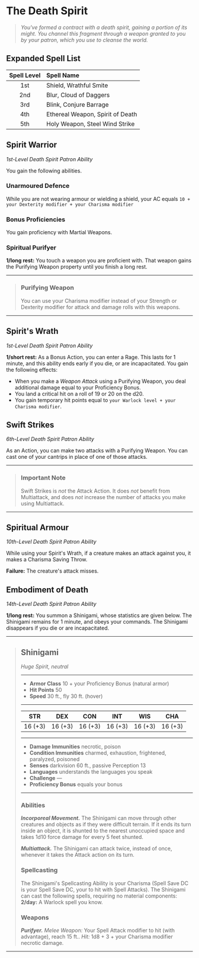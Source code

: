 # The Death Spirit

> *You've formed a contract with a death spirit, gaining a portion of its might. You channel this fragment through a weapon granted to you by your patron, which you use to cleanse the world.*

## Expanded Spell List

| Spell Level | Spell Name                       |
| :---------: | :------------------------------- |
|     1st     | Shield, Wrathful Smite           |
|     2nd     | Blur, Cloud of Daggers           |
|     3rd     | Blink, Conjure Barrage           |
|     4th     | Ethereal Weapon, Spirit of Death |
|     5th     | Holy Weapon, Steel Wind Strike   |

## Spirit Warrior
*1st-Level Death Spirit Patron Ability*

You gain the following abilities.

### Unarmoured Defence

While you are not wearing armour or wielding a shield, your AC equals `10 + your Dexterity modifier + your Charisma modifier`

### Bonus Proficiencies

You gain proficiency with Martial Weapons.

### Spiritual Purifyer

**1/long rest:** You touch a weapon you are proficient with. That weapon gains the Purifying Weapon property until you finish a long rest.

___
> ### Purifying Weapon
> 
> You can use your Charisma modifier instead of your Strength or Dexterity modifier for attack and damage rolls with this weapons.
___

## Spirit's Wrath
*1st-Level Death Spirit Patron Ability*

**1/short rest:** As a Bonus Action, you can enter a Rage. This lasts for 1 minute, and this ability ends early if you die, or are incapacitated. You gain the following effects:
* When you make a *Weapon Attack* using a Purifying Weapon, you deal additional damage equal to your Proficiency Bonus.
* You land a critical hit on a roll of 19 or 20 on the d20.
* You gain temporary hit points equal to `your Warlock level + your Charisma modifier`.

## Swift Strikes
*6th-Level Death Spirit Patron Ability*

As an Action, you can make two attacks with a Purifying Weapon. You can cast one of your cantrips in place of one of those attacks.

___
> ### Important Note
> 
> Swift Strikes is *not* the Attack Action. It does *not* benefit from Multiattack, and does *not* increase the number of attacks you make using Multiattack.
___

## Spiritual Armour
*10th-Level Death Spirit Patron Ability*

While using your Spirit's Wrath, if a creature makes an attack against you, it makes a Charisma Saving Throw.

**Failure:** The creature's attack misses.

## Embodiment of Death
*14th-Level Death Spirit Patron Ability*

**1/long rest:** You summon a Shinigami, whose statistics are given below. The Shinigami remains for 1 minute, and obeys your commands. The Shinigami disappears if you die or are incapacitated.

___
> ## Shinigami
> *Huge Spirit, neutral*
>___
>- **Armor Class** 10 + your Proficiency Bonus (natural armor)
>- **Hit Points** 50
>- **Speed** 30 ft., fly 30 ft. (hover)
>___
> |   STR   |   DEX   |   CON   |   INT   |   WIS   |   CHA   |
> | :-----: | :-----: | :-----: | :-----: | :-----: | :-----: |
> | 16 (+3) | 16 (+3) | 16 (+3) | 16 (+3) | 16 (+3) | 16 (+3) |
>___
>- **Damage Immunities** necrotic, poison  
>- **Condition Immunities** charmed, exhaustion, frightened, paralyzed, poisoned  
>- **Senses** darkvision 60 ft., passive Perception 13  
>- **Languages** understands the languages you speak  
>- **Challenge** —
>- **Proficiency Bonus** equals your bonus  
>___
> ### Abilities
> 
> ***Incorporeal Movement.*** The Shinigami can move through other creatures and objects as if they were difficult terrain. If it ends its turn inside an object, it is shunted to the nearest unoccupied space and takes 1d10 force damage for every 5 feet shunted.  
> 
> ***Multiattack.*** The Shinigami can attack twice, instead of once, whenever it takes the Attack action on its turn.
> 
> ### Spellcasting
> 
> The Shinigami's Spellcasting Ability is your Charisma (Spell Save DC is your Spell Save DC, your to hit with Spell Attacks). The Shinigami can cast the following spells, requiring no material components:
> **2/day:** A Warlock spell you know.
> 
> ### Weapons
> 
> ***Purifyer.*** *Melee Weapon:* Your Spell Attack modifier to hit (with advantage), reach 15 ft.. *Hit:* 1d8 + 3 + your Charisma modifier necrotic damage.  
___
